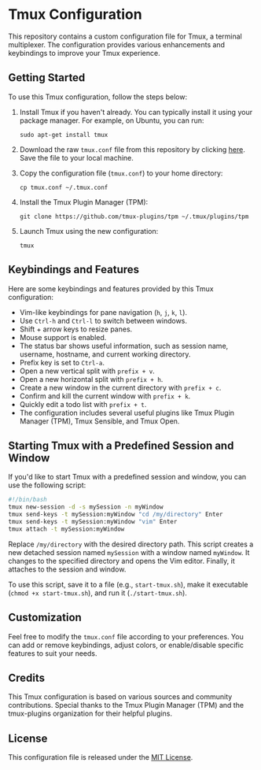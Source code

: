 # Tmux Configuration

This repository contains a custom configuration file for Tmux, a terminal multiplexer. The configuration provides various enhancements and keybindings to improve your Tmux experience.

## Getting Started

To use this Tmux configuration, follow the steps below:

1. Install Tmux if you haven't already. You can typically install it using your package manager. For example, on Ubuntu, you can run:
   ```
   sudo apt-get install tmux
   ```

2. Download the raw `tmux.conf` file from this repository by clicking [here](https://raw.githubusercontent.com/subrataroyCVP/dotfiles/main/tmux/tmux.conf). Save the file to your local machine.

3. Copy the configuration file (`tmux.conf`) to your home directory:
   ```
   cp tmux.conf ~/.tmux.conf
   ```

4. Install the Tmux Plugin Manager (TPM):
   ```
   git clone https://github.com/tmux-plugins/tpm ~/.tmux/plugins/tpm
   ```

5. Launch Tmux using the new configuration:
   ```
   tmux
   ```

## Keybindings and Features

Here are some keybindings and features provided by this Tmux configuration:

- Vim-like keybindings for pane navigation (`h`, `j`, `k`, `l`).
- Use `Ctrl-h` and `Ctrl-l` to switch between windows.
- Shift + arrow keys to resize panes.
- Mouse support is enabled.
- The status bar shows useful information, such as session name, username, hostname, and current working directory.
- Prefix key is set to `Ctrl-a`.
- Open a new vertical split with `prefix + v`.
- Open a new horizontal split with `prefix + h`.
- Create a new window in the current directory with `prefix + c`.
- Confirm and kill the current window with `prefix + k`.
- Quickly edit a todo list with `prefix + t`.
- The configuration includes several useful plugins like Tmux Plugin Manager (TPM), Tmux Sensible, and Tmux Open.

## Starting Tmux with a Predefined Session and Window

If you'd like to start Tmux with a predefined session and window, you can use the following script:

```bash
#!/bin/bash
tmux new-session -d -s mySession -n myWindow
tmux send-keys -t mySession:myWindow "cd /my/directory" Enter
tmux send-keys -t mySession:myWindow "vim" Enter
tmux attach -t mySession:myWindow
```

Replace `/my/directory` with the desired directory path. This script creates a new detached session named `mySession` with a window named `myWindow`. It changes to the specified directory and opens the Vim editor. Finally, it attaches to the session and window.

To use this script, save it to a file (e.g., `start-tmux.sh`), make it executable (`chmod +x start-tmux.sh`), and run it (`./start-tmux.sh`).

## Customization

Feel free to modify the `tmux.conf` file according to your preferences. You can add or remove keybindings, adjust colors, or enable/disable specific features to suit your needs.

## Credits

This Tmux configuration is based on various sources and community contributions. Special thanks to the Tmux Plugin Manager (TPM) and the tmux-plugins organization for their helpful plugins.

## License

This configuration file is released under the [MIT License](LICENSE).
